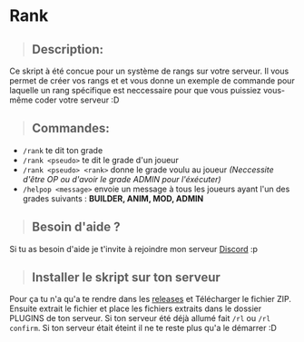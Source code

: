 # Rank

> ## Description:

Ce skript à été concue pour un système de rangs sur votre serveur. Il vous permet de créer vos rangs et et vous donne un exemple de commande pour laquelle un rang spécifique est neccessaire pour que vous puissiez vous-même coder votre serveur :D

> ## Commandes:

* `/rank` te dit ton grade
* `/rank <pseudo>` te dit le grade d'un joueur
* `/rank <pseudo> <rank>` donne le grade voulu au joueur *(Neccessite d'être OP ou d'avoir le grade ADMIN pour l'éxécuter)*
* `/helpop <message>` envoie un message à tous les joueurs ayant l'un des grades suivants : **BUILDER, ANIM, MOD, ADMIN**

> ## Besoin d'aide ?

Si tu as besoin d'aide je t'invite à rejoindre mon serveur [Discord](https://discord.gg/WBaugnW) :p

> ## Installer le skript sur ton serveur

Pour ça tu n'a qu'a te rendre dans les [releases](https://github.com/Thom-web/Rank-Skript/releases) et Télécharger le fichier ZIP.
Ensuite extrait le fichier et place les fichiers extraits dans le dossier PLUGINS de ton serveur. Si ton serveur été déjà allumé fait `/rl` ou `/rl confirm`. Si ton serveur était éteint il ne te reste plus qu'a le démarrer :D
